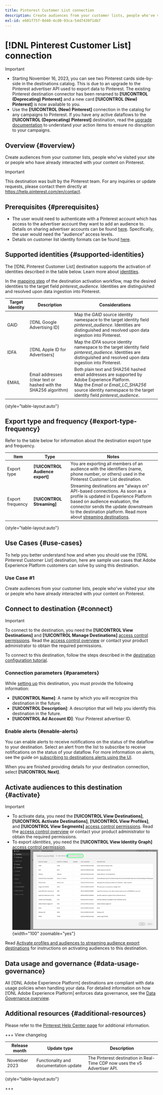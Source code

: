 ```yaml
---
title: Pinterest Customer List connection
description: Create audiences from your customer lists, people who've visited your site or people who have already interacted with your content on Pinterest.
exl-id: e601f75f-0d40-4cd0-93ca-54d7439f1db7
---
```

# [!DNL Pinterest Customer List] connection

>[!IMPORTANT]
>
>* Starting November 16, 2023, you can see two Pinterest cards side-by-side in the destinations catalog. This is due to an upgrade to the Pinterest advertiser API used to export data to Pinterest. The existing Pinterest destination connector has been renamed to **[!UICONTROL (Deprecating) Pinterest]** and a new card **[!UICONTROL (New) Pinterest]** is now available to you. 
>* Use the **[!UICONTROL (New) Pinterest]** connection in the catalog for any campaigns to Pinterest. If you have any active dataflows to the **[!UICONTROL (Deprecating) Pinterest]** destination, read the [upgrade documentation](/help/destinations/catalog/advertising/pinterest-upgrade.md) to understand your action items to ensure no disruption to your campaigns.

## Overview {#overview}

Create audiences from your customer lists, people who've visited your site or people who have already interacted with your content on Pinterest.

>[!IMPORTANT]
>
>This destination was built by the Pinterest team. For any inquiries or update requests, please contact them directly at https://help.pinterest.com/en/contact.

## Prerequisites {#prerequisites}

* The user would need to authenticate with a Pinterest account which has access to the advertiser account they want to add an audience to. Details on sharing advertiser accounts can be found [here](https://help.pinterest.com/en/business/article/share-and-manage-access-to-your-ad-accounts). Specifically, the user would need the "audience" access levels.
* Details on customer list identity formats can be found [here](https://help.pinterest.com/en/business/article/audience-targeting). 

## Supported identities {#supported-identities}

The [!DNL Pinterest Customer List] destination supports the activation of identities described in the table below. Learn more about [identities](https://experienceleague.adobe.com/docs/experience-platform/identity/namespaces.html#getting-started).

In the [mapping step](/help/destinations/ui/activate-segment-streaming-destinations.md#mapping) of the destination activation workflow, map the desired identities to the target field *pinterest_audience*. Identities are distinguished and resolved upon data ingestion into Pinterest.

|Target Identity|Description|Considerations|
|---|---|---|
|GAID|[!DNL Google Advertising ID]|Map the *GAID* source identity namespace to the target identity field *pinterest_audience*. Identities are distinguished and resolved upon data ingestion into Pinterest.|
|IDFA|[!DNL Apple ID for Advertisers]|Map the *IDFA* source identity namespace to the target identity field *pinterest_audience*. Identities are distinguished and resolved upon data ingestion into Pinterest.|
|EMAIL|Email addresses (clear text or hashed with the SHA256 algorithm)|Both plain text and SHA256 hashed email addresses are supported by Adobe Experience Platform. <br> Map the *Email* or *Email_LC_SHA256* source identity namespace to the target identity field *pinterest_audience*.|

{style="table-layout:auto"}

## Export type and frequency {#export-type-frequency}

Refer to the table below for information about the destination export type and frequency.

| Item | Type | Notes |
---------|----------|---------|
| Export type | **[!UICONTROL Audience export]** | You are exporting all members of an audience with the identifiers (name, phone number, or others) used in the Pinterest Customer List destination.|
| Export frequency | **[!UICONTROL Streaming]** | Streaming destinations are "always on" API-based connections. As soon as a profile is updated in Experience Platform based on audience evaluation, the connector sends the update downstream to the destination platform. Read more about [streaming destinations](/help/destinations/destination-types.md#streaming-destinations).|

{style="table-layout:auto"}

## Use Cases {#use-cases}

To help you better understand how and when you should use the [!DNL Pinterest Customer List] destination, here are sample use cases that Adobe Experience Platform customers can solve by using this destination.

### Use Case #1

Create audiences from your customer lists, people who've visited your site or people who have already interacted with your content on Pinterest.

## Connect to destination {#connect}

>[!IMPORTANT]
> 
>To connect to the destination, you need the **[!UICONTROL View Destinations]** and **[!UICONTROL Manage Destinations]** [access control permissions](/help/access-control/home.md#permissions). Read the [access control overview](/help/access-control/ui/overview.md) or contact your product administrator to obtain the required permissions.

To connect to this destination, follow the steps described in the [destination configuration tutorial](../../ui/connect-destination.md).

### Connection parameters {#parameters}

While [setting up](../../ui/connect-destination.md) this destination, you must provide the following information:

*  **[!UICONTROL Name]**: A name by which you will recognize this destination in the future.
*  **[!UICONTROL Description]**: A description that will help you identify this destination in the future.
*  **[!UICONTROL Ad Account ID]**: Your Pinterest advertiser ID.

### Enable alerts {#enable-alerts}

You can enable alerts to receive notifications on the status of the dataflow to your destination. Select an alert from the list to subscribe to receive notifications on the status of your dataflow. For more information on alerts, see the guide on [subscribing to destinations alerts using the UI](../../ui/alerts.md).

When you are finished providing details for your destination connection, select **[!UICONTROL Next]**.

## Activate audiences to this destination {#activate}

>[!IMPORTANT]
> 
>* To activate data, you need the **[!UICONTROL View Destinations]**, **[!UICONTROL Activate Destinations]**, **[!UICONTROL View Profiles]**, and **[!UICONTROL View Segments]** [access control permissions](/help/access-control/home.md#permissions). Read the [access control overview](/help/access-control/ui/overview.md) or contact your product administrator to obtain the required permissions.
>* To export *identities*, you need the **[!UICONTROL View Identity Graph]** [access control permission](/help/access-control/home.md#permissions). <br> ![Select identity namespace highlighted in the workflow to activate audiences to destinations.](/help/destinations/assets/overview/export-identities-to-destination.png "Select identity namespace highlighted in the workflow to activate audiences to destinations."){width="100" zoomable="yes"}

Read [Activate profiles and audiences to streaming audience export destinations](/help/destinations/ui/activate-segment-streaming-destinations.md) for instructions on activating audiences to this destination.

## Data usage and governance {#data-usage-governance}

All [!DNL Adobe Experience Platform] destinations are compliant with data usage policies when handling your data. For detailed information on how [!DNL Adobe Experience Platform] enforces data governance, see the [Data Governance overview](https://experienceleague.adobe.com/docs/experience-platform/data-governance/home.html).

## Additional resources {#additional-resources}

Please refer to the [Pinterest Help Center page](https://help.pinterest.com/en/business/article/audience-targeting) for additional information.

+++ View changelog

 
|Release month|Update type|Description|
|---|---|---|
|November 2023|Functionality and documentation update|The Pinterest destination in Real-Time CDP now uses the v5 Advertiser API.|

{style="table-layout:auto"}

 
+++
